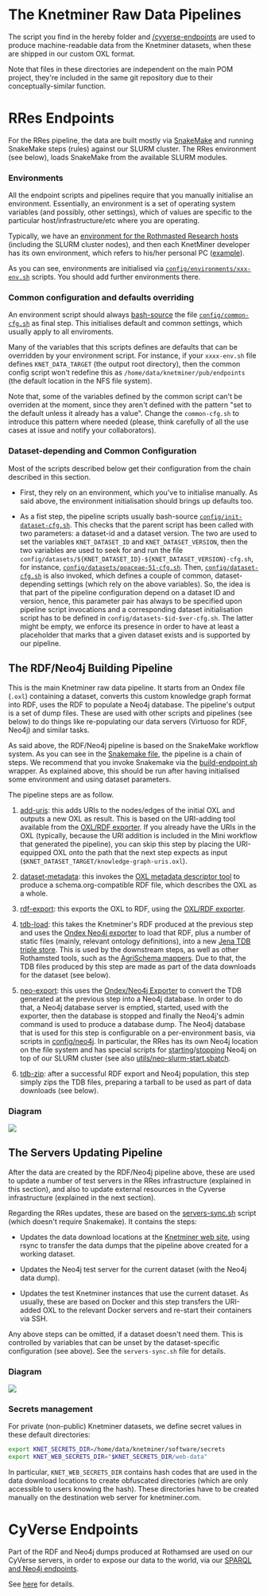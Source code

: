 # The Knetminer Raw Data Pipelines

The script you find in the hereby folder and [/cyverse-endpoints](../cyverse-endpoints) are used to
produce machine-readable data from the Knetminer datasets, when these are shipped in our custom
OXL format.  

Note that files in these directories are independent on the main POM project, they're included in the same
git repository due to their conceptually-similar function.


# RRes Endpoints 

For the RRes pipeline, the data are built mostly via [SnakeMake][10] and running SnakeMake steps (rules)
against our SLURM cluster. The RRes environment (see below), loads SnakeMake from the available SLURM modules.

[10]: https://snakemake.readthedocs.io/en/stable/getting_started/installation.html

### Environments

All the endpoint scripts and pipelines require that you manually initialise an environment.
Essentially, an environment is a set of operating system variables (and possibly, other settings), 
which of values are specific to the particular host/infrastructure/etc where you are operating.

Typically, we have an [environment for the Rothmasted Research hosts](config/environments/rres-env.sh) 
(including the SLURM cluster nodes), and then each KnetMiner developer has its own environment, which refers to 
his/her personal PC ([example](config/environments/brandizi-env.sh)).

As you can see, environments are initialised via [`config/environments/xxx-env.sh`](config/environments/) scripts.
You should add further environments there.

### Common configuration and defaults overriding  
An environment script should always [bash-source](https://linuxize.com/post/bash-source-command/) the 
file [`config/common-cfg.sh`](config/common-cfg.sh) as final step. This initialises default and common settings, 
which usually apply to all enviroments.  

Many of the variables that this scripts defines are defaults that can be overridden by your environment script.
For instance, if your `xxxx-env.sh` file defines `KNET_DATA_TARGET` (the output root directory), then the common
config script won't redefine this as `/home/data/knetminer/pub/endpoints` (the default location in the NFS file system).  

Note that, some of the variables defined by the common script can't be overriden at the moment, since they aren't defined
with the pattern "set to the default unless it already has a value". Change the `common-cfg.sh` to introduce this pattern
where needed (please, think carefully of all the use cases at issue and notify your collaborators).   

### Dataset-depending and Common Configuration

Most of the scripts described below get their configuration from the chain described in this section. 

* First, they rely on an environment, which you've to initialise manually. As said above, the environment initialisation
  should brings up defaults too.
  
* As a fist step, the pipeline scripts usually bash-source [`config/init-dataset-cfg.sh`](config/init-dataset-cfg.sh).
  This checks that the parent script has been called with two parameters: a dataset-id and a dataset version. 
  The two are used to set the variables `KNET_DATASET_ID` and `KNET_DATASET_VERSION`, then the two variables are used 
  to seek for and run the file `config/datasets/${KNET_DATASET_ID}-${KNET_DATASET_VERSION}-cfg.sh`, for instance, 
  [`config/datasets/poaceae-51-cfg.sh`](config/datasets/poaceae-51-cfg.sh). 
  Then, [`config/dataset-cfg.sh`](config/dataset-cfg.sh) is also invoked, which defines a couple of common, 
  dataset-depending settings (which rely on the above variables). So, the idea is that part of the pipeline configuration
  depend on a dataset ID and version, hence, this parameter pair has always to be specified upon pipeline script 
  invocations and a corresponding dataset initialisation script has to be defined in `config/datasets-$id-$ver-cfg.sh`.
  The latter might be empty, we enforce its presence in order to have at least a placeholder that marks that a given 
  dataset exists and is supported by our pipeline.
  
  
## The RDF/Neo4j Building Pipeline 

This is the main Knetminer raw data pipeline. It starts from an Ondex file (`.oxl`) containing a dataset, converts
this custom knowledge graph format into RDF, uses the RDF to populate a Neo4j database. The pipeline's output is a set
of dump files. These are used with other scripts and pipelines (see below) to do things like re-populating our
data servers (Virtuoso for RDF, Neo4j) and similar tasks.

As said above, the RDF/Neo4j pipeline is based on the SnakeMake workflow system. As you can see in the 
[Snakemake file](build-endpoint.snakefile), the pipeline is a chain of steps. We recommend that you invoke Snakemake
via the [build-endpoint.sh](build-endpoint.sh) wrapper. As explained above, this should be run after having initialised
some environment and using dataset parameters.

The pipeline steps are as follow.

1. [add-uris](endpoint-steps/add-uris.sh): this adds URIs to the nodes/edges of the initial OXL and outputs a new OXL
   as result. This is based on the URI-adding tool available from the [OXL/RDF exporter][10]. If you already have 
   the URIs in the OXL (typically, because the URI addition is included in the Mini workflow that generated the pipeline), 
   you can skip this step by placing the URI-equipped OXL onto the path that the next step expects as input 
   (`$KNET_DATASET_TARGET/knowledge-graph-uris.oxl`). 
1. [dataset-metadata](endpoint-steps/create-dataset-metadata.sh): this invokes the [OXL metadata descriptor tool][10] to produce a schema.org-compatible RDF file, which describes the OXL as a whole.
1. [rdf-export](endpoint-steps/rdf-export.sh): this exports the OXL to RDF, using the [OXL/RDF exporter][10].

1. [tdb-load](endpoint-steps/tdb-load.sh): this takes the Knetminer's RDF produced at the previous step and uses the 
   [Ondex Neo4j exporter][20] to load that RDF, plus a number of static files (mainly, relevant ontology definitions), 
   into a new [Jena TDB triple store][22]. This is used by the downstream steps, as well as other Rothamsted tools, 
   such as the [AgriSchema mappers][24]. Due to that, the TDB files produced by this step are made as part of the 
   data downloads for the dataset (see below).

1. [neo-export](endpoint-steps/neo-export.sh): this uses the [Ondex/Neo4j Exporter][20] to convert the TDB generated at 
	 the previous step into a Neo4j database. In order to do that, a Neo4j database server is emptied, started, used with 
	 the exporter, then the database is stopped and finally the Neo4j's admin command is used to produce a database dump. 
   The Neo4j database that is used for this step is configurable on a per-environment basis, via scripts in 
   [config/neo4j](config/neo4j). In particular, the RRes has its own Neo4j location on the file system
   and has special scripts for [starting](config/neo4j/neo-start.sh)/[stopping](config/neo4j/neo-stop.sh) Neo4j on top 
   of our SLURM cluster (see also [utils/neo-slurm-start.sbatch](utils/neo-slurm-start.sbatch).  

1. [tdb-zip](endpoint-steps/tdb-zip.sh): after a successful RDF export and Neo4j population, this step simply zips 
   the TDB files, preparing a tarball to be used as part of data downloads (see below).
 
[10]: https://github.com/Rothamsted/knetbuilder/blob/master/ondex-knet-builder/modules/rdf-export-2/README.md 
[20]: https://github.com/Rothamsted/knetbuilder/tree/master/ondex-knet-builder/modules/neo4j-export
[22]: https://jena.apache.org/documentation/tdb/
[24]: https://github.com/Rothamsted/agri-schemas

### Diagram

<img src = "doc/rres-snake-pipe.png" />

## The Servers Updating Pipeline

After the data are created by the RDF/Neo4j pipeline above, these are used to update a number of test servers in the
RRes infrastructure (explained in this section), and also to update external resources in the Cyverse infrastructure
(explained in the next section).

Regarding the RRes updates, these are based on the [servers-sync.sh](servers-sync.sh) script (which doesn't require
Snakemake). It contains the steps:

* Updates the data download locations at the [Knetminer web site](https://knetminer.com/downloads/), using rsync to
  transfer the data dumps that the pipeline above created for a working dataset.
   
* Updates the Neo4j test server for the current dataset (with the Neo4j data dump).

* Updates the test Knetminer instances that use the current dataset. As usually, these are based on Docker and this 
  step transfers the URI-added OXL to the relevant Docker servers and re-start their containers via SSH.

Any above steps can be omitted, if a dataset doesn't need them. This is controlled by variables that can be unset
by the dataset-specific configuration (see above). See the `servers-sync.sh` file for details. 

### Diagram

<img src = "doc/server-sync.png" />



### Secrets management

For private (non-public) Knetminer datasets, we define secret values in these default directories:

```bash
export KNET_SECRETS_DIR=/home/data/knetminer/software/secrets
export KNET_WEB_SECRETS_DIR="$KNET_SECRETS_DIR/web-data"
```

In particular, `KNET_WEB_SECRETS_DIR` contains hash codes that are used in the data download locations to create obfuscated
directories (which are only accessible to users knowing the hash). These directories have to be created manually on the
destination web server for knetminer.com.


# CyVerse Endpoints

Part of the RDF and Neo4j dumps produced at Rothamsed are used on our CyVerse servers, in order 
to expose our data to the world, via our [SPARQL and Neo4j endpoints][10].

[10]: https://knetminer.com/data

See [here](../cyverse-endpoints) for details.
